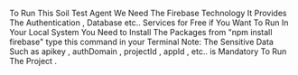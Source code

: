 To Run This Soil Test Agent We Need The Firebase Technology
It Provides The Authentication , Database etc.. Services for Free
if You Want To Run In Your Local System You Need to Install The Packages from "npm install firebase" type this command in your Terminal
Note: The Sensitive Data Such as apikey , authDomain , projectId , appId , etc..
is Mandatory To  Run The Project .
